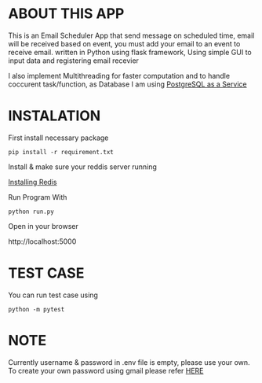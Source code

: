 # ABOUT THIS APP

This is an Email Scheduler App that send message on scheduled time, email will be received based on event, you must add your email to an event to receive email. written in Python using flask framework, Using simple GUI to input data and registering email recevier

I also implement Multithreading for faster computation and to handle coccurent task/function, as Database I am using [PostgreSQL as a Service](https://elephantsql.com/)

# INSTALATION

First install necessary package

```
pip install -r requirement.txt
```
Install & make sure your reddis server running

[Installing Redis](https://redis.io/docs/getting-started/installation/)

Run Program With

```
python run.py
```

Open in your browser

http://localhost:5000

# TEST CASE

You can run test case using 

```
python -m pytest
```
# NOTE

Currently username & password in .env file is empty, please use your own. To create your own password using gmail please refer [HERE](https://support.google.com/accounts/answer/185833?hl=en)